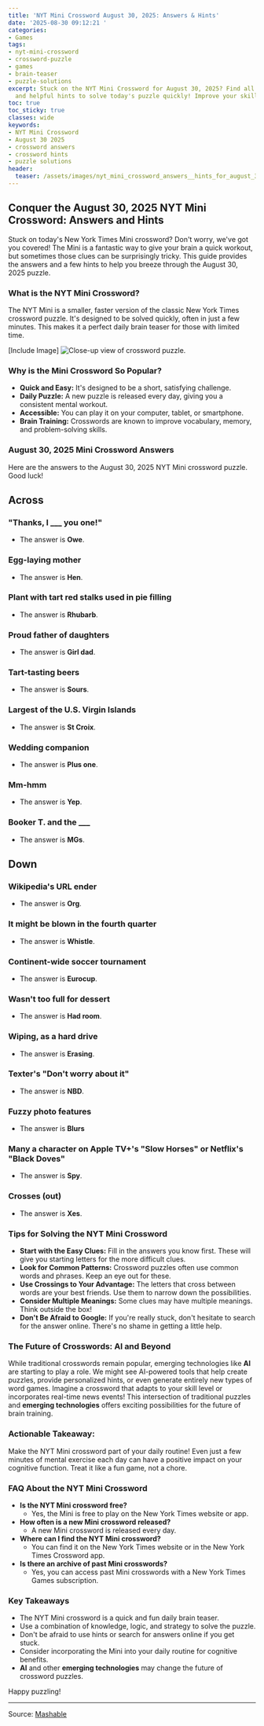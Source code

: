 ```yaml
---
title: 'NYT Mini Crossword August 30, 2025: Answers & Hints'
date: '2025-08-30 09:12:21 '
categories:
- Games
tags:
- nyt-mini-crossword
- crossword-puzzle
- games
- brain-teaser
- puzzle-solutions
excerpt: Stuck on the NYT Mini Crossword for August 30, 2025? Find all the answers
  and helpful hints to solve today's puzzle quickly! Improve your skills!
toc: true
toc_sticky: true
classes: wide
keywords:
- NYT Mini Crossword
- August 30 2025
- crossword answers
- crossword hints
- puzzle solutions
header:
  teaser: /assets/images/nyt_mini_crossword_answers__hints_for_august_30__2_20250830091221.jpg
---
```


## Conquer the August 30, 2025 NYT Mini Crossword: Answers and Hints

Stuck on today's New York Times Mini crossword? Don't worry, we've got you covered! The Mini is a fantastic way to give your brain a quick workout, but sometimes those clues can be surprisingly tricky. This guide provides the answers and a few hints to help you breeze through the August 30, 2025 puzzle.

### What is the NYT Mini Crossword?

The NYT Mini is a smaller, faster version of the classic New York Times crossword puzzle. It's designed to be solved quickly, often in just a few minutes. This makes it a perfect daily brain teaser for those with limited time.

[Include Image]
![Close-up view of crossword puzzle.](https://helios-i.mashable.com/imagery/articles/05fWhe1bVuL3zsKm5xb2Elv/hero-image.jpg)

### Why is the Mini Crossword So Popular?

*   **Quick and Easy:** It's designed to be a short, satisfying challenge.
*   **Daily Puzzle:** A new puzzle is released every day, giving you a consistent mental workout.
*   **Accessible:** You can play it on your computer, tablet, or smartphone.
*   **Brain Training:** Crosswords are known to improve vocabulary, memory, and problem-solving skills.

### August 30, 2025 Mini Crossword Answers

Here are the answers to the August 30, 2025 NYT Mini crossword puzzle. Good luck!

## Across

### "Thanks, I ___ you one!"
*   The answer is **Owe**.

### Egg-laying mother
*   The answer is **Hen**.

### Plant with tart red stalks used in pie filling
*   The answer is **Rhubarb**.

### Proud father of daughters
*   The answer is **Girl dad**.

### Tart-tasting beers
*   The answer is **Sours**.

### Largest of the U.S. Virgin Islands
*   The answer is **St Croix**.

### Wedding companion
*   The answer is **Plus one**.

### Mm-hmm
*   The answer is **Yep**.

### Booker T. and the ___
*   The answer is **MGs**.

## Down

### Wikipedia's URL ender
*   The answer is **Org**.

### It might be blown in the fourth quarter
*   The answer is **Whistle**.

### Continent-wide soccer tournament
*   The answer is **Eurocup**.

### Wasn't too full for dessert
*   The answer is **Had room**.

### Wiping, as a hard drive
*   The answer is **Erasing**.

### Texter's "Don't worry about it"
*   The answer is **NBD**.

### Fuzzy photo features
*   The answer is **Blurs**

### Many a character on Apple TV+'s "Slow Horses" or Netflix's "Black Doves"
*   The answer is **Spy**.

### Crosses (out)
*   The answer is **Xes**.

### Tips for Solving the NYT Mini Crossword

*   **Start with the Easy Clues:** Fill in the answers you know first. These will give you starting letters for the more difficult clues.
*   **Look for Common Patterns:** Crossword puzzles often use common words and phrases. Keep an eye out for these.
*   **Use Crossings to Your Advantage:** The letters that cross between words are your best friends. Use them to narrow down the possibilities.
*   **Consider Multiple Meanings:** Some clues may have multiple meanings. Think outside the box!
*   **Don't Be Afraid to Google:** If you're really stuck, don't hesitate to search for the answer online. There's no shame in getting a little help.

### The Future of Crosswords: AI and Beyond

While traditional crosswords remain popular, emerging technologies like **AI** are starting to play a role. We might see AI-powered tools that help create puzzles, provide personalized hints, or even generate entirely new types of word games. Imagine a crossword that adapts to your skill level or incorporates real-time news events! This intersection of traditional puzzles and **emerging technologies** offers exciting possibilities for the future of brain training.

### Actionable Takeaway:

Make the NYT Mini crossword part of your daily routine! Even just a few minutes of mental exercise each day can have a positive impact on your cognitive function. Treat it like a fun game, not a chore.

### FAQ About the NYT Mini Crossword

*   **Is the NYT Mini crossword free?**
    *   Yes, the Mini is free to play on the New York Times website or app.
*   **How often is a new Mini crossword released?**
    *   A new Mini crossword is released every day.
*   **Where can I find the NYT Mini crossword?**
    *   You can find it on the New York Times website or in the New York Times Crossword app.
*   **Is there an archive of past Mini crosswords?**
    *   Yes, you can access past Mini crosswords with a New York Times Games subscription.

### Key Takeaways

*   The NYT Mini crossword is a quick and fun daily brain teaser.
*   Use a combination of knowledge, logic, and strategy to solve the puzzle.
*   Don't be afraid to use hints or search for answers online if you get stuck.
*   Consider incorporating the Mini into your daily routine for cognitive benefits.
*   **AI** and other **emerging technologies** may change the future of crossword puzzles.

Happy puzzling!

---

Source: [Mashable](https://mashable.com/article/nyt-mini-crossword-answers-hints-august-30-2025)